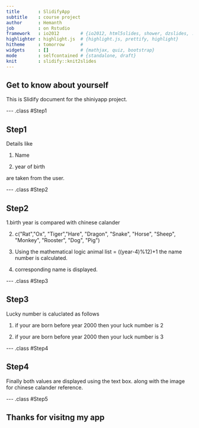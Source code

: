 ```yaml
---
title       : SlidifyApp
subtitle    : course project
author      : Hemanth
job         : on Rstudio
framework   : io2012        # {io2012, html5slides, shower, dzslides, ...}
highlighter : highlight.js  # {highlight.js, prettify, highlight}
hitheme     : tomorrow      # 
widgets     : []            # {mathjax, quiz, bootstrap}
mode        : selfcontained # {standalone, draft}
knit        : slidify::knit2slides
---
```


## **Get to know about yourself**

This is Slidify document for the shiniyapp project. 


--- .class #Step1

## Step1

Details like 

1. Name 

2. year of birth

are taken from the user. 



--- .class #Step2

## Step2

1.birth year is compared with chinese calander 

2. c("Rat","Ox", "Tiger","Hare", "Dragon", "Snake", "Horse", "Sheep", "Monkey", "Rooster", "Dog", "Pig") 

3. Using the mathematical logic
animal list = ((year-4)%12)+1
the name number is calculated. 

4. corresponding name is displayed. 

--- .class #Step3

## Step3

Lucky number is caluclated as follows

1. if your are born before year 2000 then your luck number is 2

2. if your are born before year 2000 then your luck number is 3

--- .class #Step4

## Step4

Finally both values are displayed using the text box. along with the image for chinese calander reference. 

--- .class #Step5

## Thanks for visitng my app 

